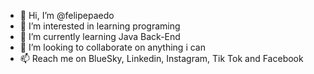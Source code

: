 - 👋 Hi, I’m @felipepaedo
- 👀 I’m interested in learning programing
- 🌱 I’m currently learning Java Back-End
- 💞️ I’m looking to collaborate on anything i can
- 📫 Reach me on BlueSky, Linkedin, Instagram, Tik Tok and Facebook
